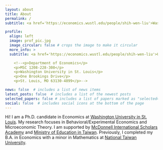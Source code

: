 ```yaml
---
layout: about
title: About
permalink: /
subtitle: <a href='https://economics.wustl.edu/people/shih-wen-liu'>Washington University in St. Louis</a>.

profile:
  align: left
  image: prof_pic.jpg
  image_circular: false # crops the image to make it circular
  more_info: >
  subtitle: <a href='https://economics.wustl.edu/people/shih-wen-liu'>University Profile</a>.

    <!--<p>Department of Economics</p>
    <p>MSC 1208‐228‐308</p>
    <p>Washington University in St. Louis</p>
    <p>One Brookings Drive</p>
    <p>St. Louis, MO 63130-4899</p>-->

news: false  # includes a list of news items
latest_posts: false  # includes a list of the newest posts
selected_papers: false # includes a list of papers marked as "selected={true}"
social: false  # includes social icons at the bottom of the page
---
```



Hi! I am a Ph.D. candidate in Economics at <a href='https://wustl.edu/'>Washington University in St. Louis</a>.
My research focuses in Behavioral/Experimental Economics and Microeconomic Theory. 
I am supported by <a href='https://mcdonnell.wustl.edu/'>McDonnell International Scholars Academy</a> and <a href='https://english.moe.gov.tw/mp-1.html'>Ministry of Education in Taiwan</a>.
Previously, I completed my B.A. in Economics with a minor in Mathematics at <a href='https://www.ntu.edu.tw/english/'>National Taiwan University</a>.

<!--Write your biography here. Tell the world about yourself. Link to your favorite [subreddit](http://reddit.com). You can put a picture in, too. The code is already in, just name your picture `prof_pic.jpg` and put it in the `img/` folder.-->

<!--Put your address / P.O. box / other info right below your picture. You can also disable any of these elements by editing `profile` property of the YAML header of your `_pages/about.md`. Edit `_bibliography/papers.bib` and Jekyll will render your [publications page](/al-folio/publications/) automatically.-->

<!--Link to your social media connections, too. This theme is set up to use [Font Awesome icons](https://fontawesome.com/) and [Academicons](https://jpswalsh.github.io/academicons/), like the ones below. Add your Facebook, Twitter, LinkedIn, Google Scholar, or just disable all of them.-->
